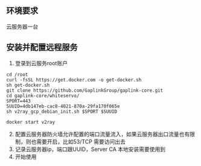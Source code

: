 ## 环境要求

云服务器一台

## 安装并配置远程服务

1. 登录到云服务root账户

```
cd /root
curl -fsSL https://get.docker.com -o get-docker.sh
sh get-docker.sh
git clone https://github.com/GaplinkGroup/gaplink-core.git
cd gaplink-core/whiteservo/
SPORT=443
SUUID=4db147eb-cac8-4021-870a-29fa170f065e
sh v2ray_gcp_debian_init.sh $SPORT $SUUID

docker start v2ray
```

2. 配置云服务器防火墙允许配置的端口流量流入，如果云服务器出口流量也有限制，则也需要开启，比如53/TCP 需要访问出去
3. 记录云服务器ip，端口跟UUID，Server CA 本地安装需要使用到
4. 开始使用
